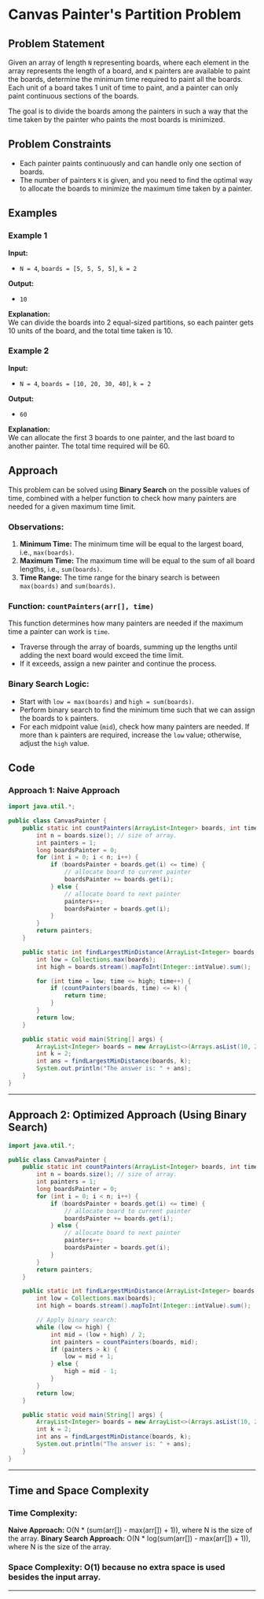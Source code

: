 # Canvas Painter's Partition Problem

## Problem Statement
Given an array of length `N` representing boards, where each element in the array represents the length of a board, and `K` painters are available to paint the boards, determine the minimum time required to paint all the boards. Each unit of a board takes 1 unit of time to paint, and a painter can only paint continuous sections of the boards.

The goal is to divide the boards among the painters in such a way that the time taken by the painter who paints the most boards is minimized.

## Problem Constraints
- Each painter paints continuously and can handle only one section of boards.
- The number of painters `K` is given, and you need to find the optimal way to allocate the boards to minimize the maximum time taken by a painter.

## Examples

### Example 1
**Input:**
- `N = 4`, `boards = [5, 5, 5, 5]`, `k = 2`

**Output:**
- `10`

**Explanation:**  
We can divide the boards into 2 equal-sized partitions, so each painter gets 10 units of the board, and the total time taken is 10.

### Example 2
**Input:**
- `N = 4`, `boards = [10, 20, 30, 40]`, `k = 2`

**Output:**
- `60`

**Explanation:**  
We can allocate the first 3 boards to one painter, and the last board to another painter. The total time required will be 60.

## Approach

This problem can be solved using **Binary Search** on the possible values of time, combined with a helper function to check how many painters are needed for a given maximum time limit.

### Observations:
1. **Minimum Time:** The minimum time will be equal to the largest board, i.e., `max(boards)`.
2. **Maximum Time:** The maximum time will be equal to the sum of all board lengths, i.e., `sum(boards)`.
3. **Time Range:** The time range for the binary search is between `max(boards)` and `sum(boards)`.

### Function: `countPainters(arr[], time)`
This function determines how many painters are needed if the maximum time a painter can work is `time`.

- Traverse through the array of boards, summing up the lengths until adding the next board would exceed the time limit.
- If it exceeds, assign a new painter and continue the process.

### Binary Search Logic:
- Start with `low = max(boards)` and `high = sum(boards)`.
- Perform binary search to find the minimum time such that we can assign the boards to `k` painters.
- For each midpoint value (`mid`), check how many painters are needed. If more than `k` painters are required, increase the `low` value; otherwise, adjust the `high` value.

## Code

### Approach 1: Naive Approach

```java
import java.util.*;

public class CanvasPainter {
    public static int countPainters(ArrayList<Integer> boards, int time) {
        int n = boards.size(); // size of array.
        int painters = 1;
        long boardsPainter = 0;
        for (int i = 0; i < n; i++) {
            if (boardsPainter + boards.get(i) <= time) {
                // allocate board to current painter
                boardsPainter += boards.get(i);
            } else {
                // allocate board to next painter
                painters++;
                boardsPainter = boards.get(i);
            }
        }
        return painters;
    }

    public static int findLargestMinDistance(ArrayList<Integer> boards, int k) {
        int low = Collections.max(boards);
        int high = boards.stream().mapToInt(Integer::intValue).sum();

        for (int time = low; time <= high; time++) {
            if (countPainters(boards, time) <= k) {
                return time;
            }
        }
        return low;
    }

    public static void main(String[] args) {
        ArrayList<Integer> boards = new ArrayList<>(Arrays.asList(10, 20, 30, 40));
        int k = 2;
        int ans = findLargestMinDistance(boards, k);
        System.out.println("The answer is: " + ans);
    }
}
```

---

## Approach 2: Optimized Approach (Using Binary Search)

```java
import java.util.*;

public class CanvasPainter {
    public static int countPainters(ArrayList<Integer> boards, int time) {
        int n = boards.size(); // size of array.
        int painters = 1;
        long boardsPainter = 0;
        for (int i = 0; i < n; i++) {
            if (boardsPainter + boards.get(i) <= time) {
                // allocate board to current painter
                boardsPainter += boards.get(i);
            } else {
                // allocate board to next painter
                painters++;
                boardsPainter = boards.get(i);
            }
        }
        return painters;
    }

    public static int findLargestMinDistance(ArrayList<Integer> boards, int k) {
        int low = Collections.max(boards);
        int high = boards.stream().mapToInt(Integer::intValue).sum();

        // Apply binary search:
        while (low <= high) {
            int mid = (low + high) / 2;
            int painters = countPainters(boards, mid);
            if (painters > k) {
                low = mid + 1;
            } else {
                high = mid - 1;
            }
        }
        return low;
    }

    public static void main(String[] args) {
        ArrayList<Integer> boards = new ArrayList<>(Arrays.asList(10, 20, 30, 40));
        int k = 2;
        int ans = findLargestMinDistance(boards, k);
        System.out.println("The answer is: " + ans);
    }
}
```

---

## Time and Space Complexity
### Time Complexity:
**Naive Approach:** O(N * (sum(arr[]) - max(arr[]) + 1)), where N is the size of the array.
**Binary Search Approach:** O(N * log(sum(arr[]) - max(arr[]) + 1)), where N is the size of the array.

### Space Complexity: O(1) because no extra space is used besides the input array.

---
